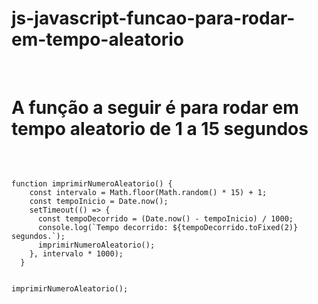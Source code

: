 # js-javascript-funcao-para-rodar-em-tempo-aleatorio
<br>
<h1> A função  a seguir é para rodar em tempo aleatorio de 1 a 15 segundos </h1>
<br>
<pre><code>
function imprimirNumeroAleatorio() {
    const intervalo = Math.floor(Math.random() * 15) + 1;
    const tempoInicio = Date.now();
    setTimeout(() => {
      const tempoDecorrido = (Date.now() - tempoInicio) / 1000;
      console.log(`Tempo decorrido: ${tempoDecorrido.toFixed(2)} segundos.`);
      imprimirNumeroAleatorio();
    }, intervalo * 1000);
  }
  
  imprimirNumeroAleatorio();
</code></pre>

